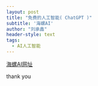 ```yaml
---
layout: post
title: "免费的人工智能( ChatGPT )"
subtitle: '海螺AI'
author: "刘承鑫"
header-style: text
tags:
  - AI人工智能
---
```


[海螺AI网址](http://hailuoai.com)


thank you

